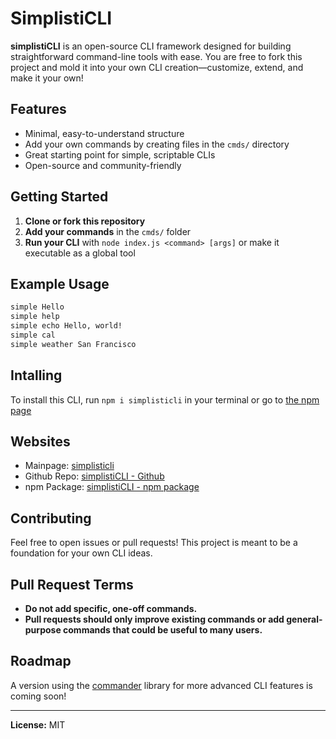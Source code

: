 # SimplistiCLI

**simplistiCLI** is an open-source CLI framework designed for building straightforward command-line tools with ease. You are free to fork this project and mold it into your own CLI creation—customize, extend, and make it your own!

## Features
- Minimal, easy-to-understand structure
- Add your own commands by creating files in the `cmds/` directory
- Great starting point for simple, scriptable CLIs
- Open-source and community-friendly

## Getting Started
1. **Clone or fork this repository**
2. **Add your commands** in the `cmds/` folder
3. **Run your CLI** with `node index.js <command> [args]` or make it executable as a global tool

## Example Usage
```sh
simple Hello
simple help
simple echo Hello, world!
simple cal
simple weather San Francisco
```

## Intalling
To install this CLI, run `npm i simplisticli` in your terminal or go to [the npm page](https://www.npmjs.com/package/simplisticli)

## Websites
- Mainpage: [simplisticli](https://simplisticli.pages.dev)
- Github Repo: [simplistiCLI - Github](https://github.com/genZrizzCode/simplistiCLI)
- npm Package: [simplistiCLI - npm package](https://www.npmjs.com/package/simplisticli)

## Contributing
Feel free to open issues or pull requests! This project is meant to be a foundation for your own CLI ideas.

## Pull Request Terms
- **Do not add specific, one-off commands.**
- **Pull requests should only improve existing commands or add general-purpose commands that could be useful to many users.**

## Roadmap
A version using the [commander](https://www.npmjs.com/package/commander) library for more advanced CLI features is coming soon!

---

**License:** MIT

